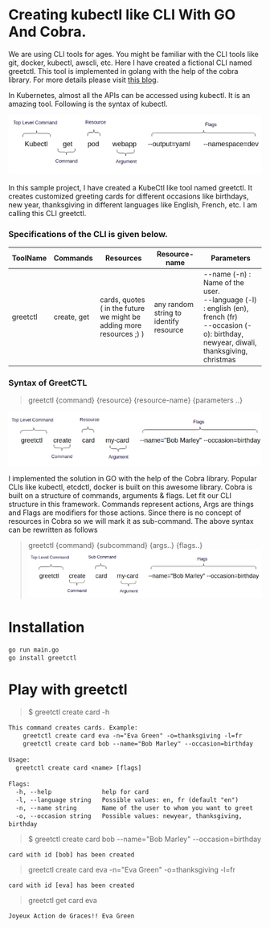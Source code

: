 # Creating kubectl like CLI With GO And Cobra.
We are using CLI tools for ages. You might be familiar with the CLI tools like git, docker, kubectl, awscli, etc. Here I have created a fictional CLI named greetctl. This tool is implemented in golang with the help of the cobra library. For more details please visit [this blog](https://blog.knoldus.com/create-kubectl-like-cli-with-go-and-cobra/).

In Kubernetes, almost all the APIs can be accessed using kubectl. It is an amazing tool. Following is the syntax of kubectl.

![Systax of Kubectl commands](images/eg_kubectl.png)

In this sample project, I have created a KubeCtl like tool named greetctl. It creates customized greeting cards for different occasions like birthdays, new year, thanksgiving in different languages like English, French, etc. I am calling this CLI greetctl.

### Specifications of the CLI is given below.

| ToolName  | Commands | Resources |Resource-name | Parameters |
|--|--|--|--|--|
|  greetctl| create, get|cards, quotes ( in the future we might be adding more resources ;) )| any random string to identify resource | --name (-n) : Name of the user. <br>--language (-l) : english (en), french (fr)<br>--occasion (-o): birthday, newyear, diwali, thanksgiving, christmas |

### Syntax of GreetCTL

> greetctl {command} {resource} {resource-name} {parameters ..}

![Syntax of GreetCTL](images/eg_greetctl.png)

I implemented the solution in GO with the help of the Cobra library. Popular CLIs like kubectl, etcdctl, docker is built on this awesome library. Cobra is built on a structure of commands, arguments & flags. Let fit our CLI structure in this framework. Commands represent actions, Args are things and Flags are modifiers for those actions. Since there is no concept of resources in Cobra so we will mark it as sub-command. The above syntax can be rewritten as follows

> greetctl {command} {subcommand} {args..} {flags..}
![Updated Syntax of GreetCTL](images/eg_syntax.png)


# Installation
```
go run main.go
go install greetctl
```

# Play with greetctl
> $ greetctl create card -h

```
This command creates cards. Example:
	greetctl create card eva -n="Eva Green" -o=thanksgiving -l=fr
	greetctl create card bob --name="Bob Marley" --occasion=birthday

Usage:
  greetctl create card <name> [flags]

Flags:
  -h, --help              help for card
  -l, --language string   Possible values: en, fr (default "en")
  -n, --name string       Name of the user to whom you want to greet
  -o, --occasion string   Possible values: newyear, thanksgiving, birthday

```

> $ greetctl create card bob --name="Bob Marley" --occasion=birthday

```
card with id [bob] has been created
```
>greetctl create card eva -n="Eva Green" -o=thanksgiving -l=fr
```
card with id [eva] has been created
```
> greetctl get card eva
```
Joyeux Action de Graces!! Eva Green 
```
